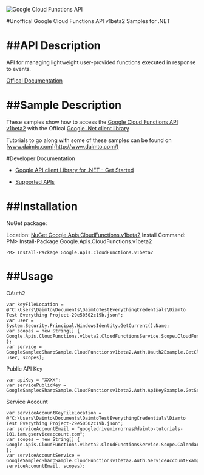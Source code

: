 ﻿![Google Cloud Functions API](http://www.google.com/images/icons/product/search-32.gif)

#Unoffical Google Cloud Functions API v1beta2 Samples for .NET  

##API Description
=============

API for managing lightweight user-provided functions executed in response to events.

[Offical Documentation](https://cloud.google.com/functions)

##Sample Description
=============

These samples show how to access the [Google Cloud Functions API v1beta2](https://cloud.google.com/functions) with the Offical [Google .Net client library](https://github.com/google/google-api-dotnet-client)

Tutorials to go along with some of these samples can be found on [www.daimto.com](http://www.daimto.com/)

#Developer Documentation

* [Google API client Library for .NET - Get Started](https://developers.google.com/api-client-library/dotnet/get_started)

* [Supported APIs](https://developers.google.com/api-client-library/dotnet/apis/)

##Installation
=================================

NuGet package:

Location: [NuGet Google.Apis.CloudFunctions.v1beta2](https://www.nuget.org/packages/Google.Apis.CloudFunctions.v1beta2)
Install Command: PM>  Install-Package Google.Apis.CloudFunctions.v1beta2

```
PM> Install-Package Google.Apis.CloudFunctions.v1beta2
```

##Usage
=================================

OAuth2
```
var keyFileLocation = @"C:\Users\Daimto\Documents\DaimtoTestEverythingCredentials\Diamto Test Everything Project-29e50502c19b.json";
var user = System.Security.Principal.WindowsIdentity.GetCurrent().Name;
var scopes = new String[] { Google.Apis.CloudFunctions.v1beta2.CloudFunctionsService.Scope.CloudFunctionsReadonly };
var service = GoogleSamplecSharpSample.CloudFunctionsv1beta2.Auth.Oauth2Example.GetCloudFunctionsService(keyFileLocation, user, scopes);
```
Public API Key
```
var apiKey = "XXXX";
var servicePublicKey = GoogleSamplecSharpSample.CloudFunctionsv1beta2.Auth.ApiKeyExample.GetService(apiKey);
```
Service Account
```
var serviceAccountKeyFileLocation = @"C:\Users\Daimto\Documents\DaimtoTestEverythingCredentials\Diamto Test Everything Project-29e50502c19b.json";
var serviceAccountEmail = "googledrivemirrornas@daimto-tutorials-101.iam.gserviceaccount.com";
var scopes = new String[] { Google.Apis.CloudFunctions.v1beta2.CloudFunctionsService.Scope.Calendar };            
var serviceAccountService = GoogleSamplecSharpSample.CloudFunctionsv1beta2.Auth.ServiceAccountExample.AuthenticateServiceAccount(serviceAccountKeyFileLocation, serviceAccountEmail, scopes);
```
